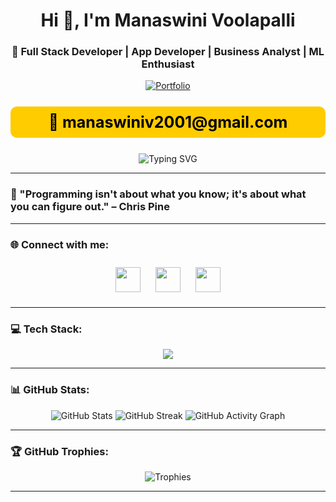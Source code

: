 <h1 align="center">Hi 👋, I'm Manaswini Voolapalli</h1>
<h3 align="center">🚀 Full Stack Developer | App Developer | Business Analyst | ML Enthusiast</h3>

<p align="center">
  <a href="https://frontend-react-rosy.vercel.app/" target="_blank">
    <img src="https://img.shields.io/badge/🚀 My Portfolio-%23F74C00.svg?style=for-the-badge&logo=react&logoColor=white" alt="Portfolio" />
  </a>
</p>

<p align="center" style="background-color: #ffcc00; padding: 10px; border-radius: 10px; font-size: 25px; font-weight: bold; color: #000;">
  📧 manaswiniv2001@gmail.com
</p>

<p align="center">
  <img src="https://readme-typing-svg.demolab.com?font=Fira+Code&weight=500&size=22&pause=1000&color=F74C00&center=true&vCenter=true&width=600&height=45&lines=Passionate+about+building+impactful+software;MERN+Stack+Developer;Exploring+DevOps+and+ML;Business+Analytics+MBA+Student" alt="Typing SVG" />
</p>

---

### 🌟 "Programming isn't about what you know; it's about what you can figure out." – Chris Pine

---

### 🌐 Connect with me:
<p align="center">
  <a href="https://www.linkedin.com/in/manaswini-voolapalli-994788201/" target="blank"><img src="https://skillicons.dev/icons?i=linkedin" width="40" style="margin: 10px;" /></a>
  <a href="https://twitter.com/@manaswini_2001" target="blank"><img src="https://skillicons.dev/icons?i=twitter" width="40" style="margin: 10px;" /></a>
  <a href="https://instagram.com/voolapallimanaswini" target="blank"><img src="https://skillicons.dev/icons?i=instagram" width="40" style="margin: 10px;" /></a>
</p>

---

### 💻 Tech Stack:
<p align="center">
  <img src="https://skillicons.dev/icons?i=html,css,sass,tailwind,js,ts,react,nextjs,redux,bootstrap,webpack,nodejs,express,mongodb,mysql,sqlite,python,django,git,github,postman,figma,firebase,gcp,docker" />
</p>

---

### 📊 GitHub Stats:
<p align="center">
  <img src="https://github-readme-stats.vercel.app/api?username=Manaswini123456&show_icons=true&theme=tokyonight&hide_border=true&count_private=true&include_all_commits=true" alt="GitHub Stats" />
  <img src="https://github-readme-streak-stats.herokuapp.com/?user=Manaswini123456&theme=tokyonight&hide_border=true" alt="GitHub Streak" />
  <img src="https://github-readme-activity-graph.vercel.app/graph?username=Manaswini123456&theme=tokyo-night&hide_border=true" alt="GitHub Activity Graph" />
</p>

---

### 🏆 GitHub Trophies:
<p align="center">
  <img src="https://github-profile-trophy.vercel.app/?username=manaswini123456&theme=dracula&margin-w=15&no-bg=true&no-frame=true" alt="Trophies" />
</p>

---

